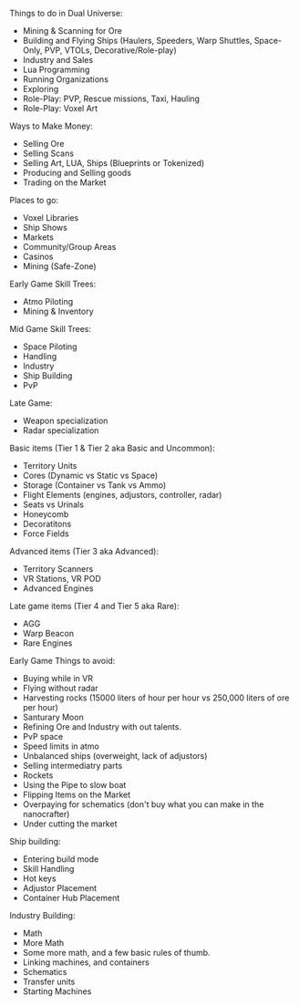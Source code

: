 Things to do in Dual Universe:

* Mining & Scanning for Ore
* Building and Flying Ships (Haulers, Speeders, Warp Shuttles, Space-Only, PVP, VTOLs, Decorative/Role-play) 
* Industry and Sales
* Lua Programming
* Running Organizations
* Exploring
* Role-Play: PVP, Rescue missions, Taxi, Hauling
* Role-Play: Voxel Art

Ways to Make Money:

* Selling Ore
* Selling Scans
* Selling Art, LUA, Ships (Blueprints or Tokenized)
* Producing and Selling goods
* Trading on the Market

Places to go:

* Voxel Libraries
* Ship Shows
* Markets
* Community/Group Areas
* Casinos
* Mining (Safe-Zone)

Early Game Skill Trees:

* Atmo Piloting
* Mining & Inventory

Mid Game Skill Trees:

* Space Piloting
* Handling
* Industry
* Ship Building
* PvP

Late Game:

* Weapon specialization
* Radar specialization

Basic items (Tier 1 & Tier 2 aka Basic and Uncommon):

* Territory Units
* Cores (Dynamic vs Static vs Space)
* Storage (Container vs Tank vs Ammo)
* Flight Elements (engines, adjustors, controller, radar)
* Seats vs Urinals
* Honeycomb
* Decoratitons
* Force Fields

Advanced items (Tier 3 aka Advanced):

* Territory Scanners
* VR Stations, VR POD
* Advanced Engines

Late game items (Tier 4 and Tier 5 aka Rare):
* AGG
* Warp Beacon
* Rare Engines

Early Game Things to avoid:

* Buying while in VR
* Flying without radar
* Harvesting rocks (15000 liters of hour per hour vs 250,000 liters of ore per hour)
* Santurary Moon
* Refining Ore and Industry with out talents.
* PvP space
* Speed limits in atmo
* Unbalanced ships (overweight, lack of adjustors)
* Selling intermediatry parts
* Rockets
* Using the Pipe to slow boat
* Flipping Items on the Market
* Overpaying for schematics (don't buy what you can make in the nanocrafter)
* Under cutting the market

Ship building:

* Entering build mode
* Skill Handling
* Hot keys
* Adjustor Placement
* Container Hub Placement

Industry Building:

* Math
* More Math
* Some more math, and a few basic rules of thumb.
* Linking machines, and containers
* Schematics
* Transfer units
* Starting Machines
